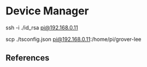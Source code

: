 # Device Manager

ssh -i ./id_rsa pi@192.168.0.11

scp ./tsconfig.json pi@192.168.0.11:/home/pi/grover-lee

## References
